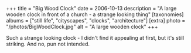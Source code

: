 +++
title = "Big Wood Clock"
date = 2006-10-13
description = "A large wooden clock in front of a church - a strange looking thing"
[taxonomies]
albums = ["still life", "cityscapes", "clocks", "architecture"]
[extra]
photo = "/photos/BigWoodClock.jpg"
alt = "A large wooden clock"
+++

Such a strange looking clock - I didn't find it appealing at first, but it's still striking. And no, pun not intended.
